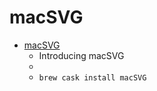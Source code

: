 # macSVG
- [macSVG](https://macsvg.org/)
  -  Introducing macSVG
  - 
  - `brew cask install macSVG`
